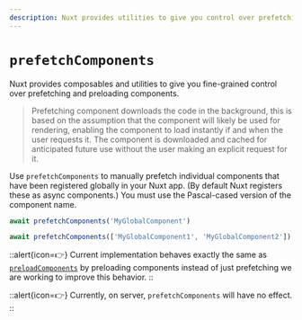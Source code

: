 ```yaml
---
description: Nuxt provides utilities to give you control over prefetching and preloading components.
---
```


# `prefetchComponents`

Nuxt provides composables and utilities to give you fine-grained control over prefetching and preloading components.

> Prefetching component downloads the code in the background, this is based on the assumption that the component will likely be used for rendering, enabling the component to load instantly if and when the user requests it. The component is downloaded and cached for anticipated future use without the user making an explicit request for it.

Use `prefetchComponents` to manually prefetch individual components that have been registered globally in your Nuxt app. (By default Nuxt registers these as async components.) You must use the Pascal-cased version of the component name.

```js
await prefetchComponents('MyGlobalComponent')

await prefetchComponents(['MyGlobalComponent1', 'MyGlobalComponent2'])
```

::alert{icon=👉}
Current implementation behaves exactly the same as [`preloadComponents`](/api/utils/preload-components) by preloading components instead of just prefetching we are working to improve this behavior.
::

::alert{icon=👉}
Currently, on server, `prefetchComponents` will have no effect.
::
